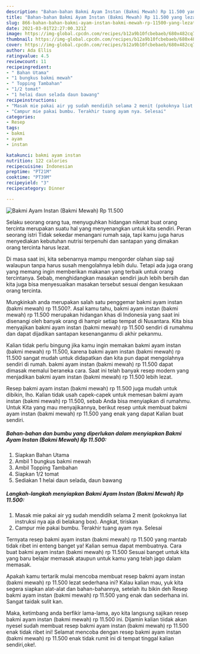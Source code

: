 ```yaml
---
description: "Bahan-bahan Bakmi Ayam Instan (Bakmi Mewah) Rp 11.500 yang lezat Untuk Jualan"
title: "Bahan-bahan Bakmi Ayam Instan (Bakmi Mewah) Rp 11.500 yang lezat Untuk Jualan"
slug: 866-bahan-bahan-bakmi-ayam-instan-bakmi-mewah-rp-11500-yang-lezat-untuk-jualan
date: 2021-03-01T22:27:00.321Z
image: https://img-global.cpcdn.com/recipes/b12a9b10fcbebaeb/680x482cq70/bakmi-ayam-instan-bakmi-mewah-rp-11500-foto-resep-utama.jpg
thumbnail: https://img-global.cpcdn.com/recipes/b12a9b10fcbebaeb/680x482cq70/bakmi-ayam-instan-bakmi-mewah-rp-11500-foto-resep-utama.jpg
cover: https://img-global.cpcdn.com/recipes/b12a9b10fcbebaeb/680x482cq70/bakmi-ayam-instan-bakmi-mewah-rp-11500-foto-resep-utama.jpg
author: Ada Ellis
ratingvalue: 4.5
reviewcount: 11
recipeingredient:
- " Bahan Utama"
- "1 bungkus bakmi mewah"
- " Topping Tambahan"
- "1/2 tomat"
- "1 helai daun selada daun bawang"
recipeinstructions:
- "Masak mie pakai air yg sudah mendidih selama 2 menit (pokoknya liat instruksi nya aja di belakang box). Angkat, tiriskan"
- "Campur mie pakai bumbu. Terakhir tuang ayam nya. Selesai"
categories:
- Resep
tags:
- bakmi
- ayam
- instan

katakunci: bakmi ayam instan 
nutrition: 122 calories
recipecuisine: Indonesian
preptime: "PT21M"
cooktime: "PT39M"
recipeyield: "3"
recipecategory: Dinner

---
```



![Bakmi Ayam Instan (Bakmi Mewah) Rp 11.500](https://img-global.cpcdn.com/recipes/b12a9b10fcbebaeb/680x482cq70/bakmi-ayam-instan-bakmi-mewah-rp-11500-foto-resep-utama.jpg)

Selaku seorang orang tua, menyuguhkan hidangan nikmat buat orang tercinta merupakan suatu hal yang menyenangkan untuk kita sendiri. Peran seorang istri Tidak sekedar menangani rumah saja, tapi kamu juga harus menyediakan kebutuhan nutrisi terpenuhi dan santapan yang dimakan orang tercinta harus lezat.

Di masa  saat ini, kita sebenarnya mampu mengorder olahan siap saji walaupun tanpa harus susah mengolahnya lebih dulu. Tetapi ada juga orang yang memang ingin memberikan makanan yang terbaik untuk orang tercintanya. Sebab, menghidangkan masakan sendiri jauh lebih bersih dan kita juga bisa menyesuaikan masakan tersebut sesuai dengan kesukaan orang tercinta. 



Mungkinkah anda merupakan salah satu penggemar bakmi ayam instan (bakmi mewah) rp 11.500?. Asal kamu tahu, bakmi ayam instan (bakmi mewah) rp 11.500 merupakan hidangan khas di Indonesia yang saat ini disenangi oleh banyak orang di hampir setiap tempat di Nusantara. Kita bisa menyajikan bakmi ayam instan (bakmi mewah) rp 11.500 sendiri di rumahmu dan dapat dijadikan santapan kesenanganmu di akhir pekanmu.

Kalian tidak perlu bingung jika kamu ingin memakan bakmi ayam instan (bakmi mewah) rp 11.500, karena bakmi ayam instan (bakmi mewah) rp 11.500 sangat mudah untuk didapatkan dan kita pun dapat mengolahnya sendiri di rumah. bakmi ayam instan (bakmi mewah) rp 11.500 dapat dimasak memalui beraneka cara. Saat ini telah banyak resep modern yang menjadikan bakmi ayam instan (bakmi mewah) rp 11.500 lebih lezat.

Resep bakmi ayam instan (bakmi mewah) rp 11.500 juga mudah untuk dibikin, lho. Kalian tidak usah capek-capek untuk memesan bakmi ayam instan (bakmi mewah) rp 11.500, sebab Anda bisa menyiapkan di rumahmu. Untuk Kita yang mau menyajikannya, berikut resep untuk membuat bakmi ayam instan (bakmi mewah) rp 11.500 yang enak yang dapat Kalian buat sendiri.

<!--inarticleads1-->

##### Bahan-bahan dan bumbu yang diperlukan dalam menyiapkan Bakmi Ayam Instan (Bakmi Mewah) Rp 11.500:

1. Siapkan  Bahan Utama
1. Ambil 1 bungkus bakmi mewah
1. Ambil  Topping Tambahan
1. Siapkan 1/2 tomat
1. Sediakan 1 helai daun selada, daun bawang




<!--inarticleads2-->

##### Langkah-langkah menyiapkan Bakmi Ayam Instan (Bakmi Mewah) Rp 11.500:

1. Masak mie pakai air yg sudah mendidih selama 2 menit (pokoknya liat instruksi nya aja di belakang box). Angkat, tiriskan
1. Campur mie pakai bumbu. Terakhir tuang ayam nya. Selesai




Ternyata resep bakmi ayam instan (bakmi mewah) rp 11.500 yang mantab tidak ribet ini enteng banget ya! Kalian semua dapat membuatnya. Cara buat bakmi ayam instan (bakmi mewah) rp 11.500 Sesuai banget untuk kita yang baru belajar memasak ataupun untuk kamu yang telah jago dalam memasak.

Apakah kamu tertarik mulai mencoba membuat resep bakmi ayam instan (bakmi mewah) rp 11.500 lezat sederhana ini? Kalau kalian mau, yuk kita segera siapkan alat-alat dan bahan-bahannya, setelah itu bikin deh Resep bakmi ayam instan (bakmi mewah) rp 11.500 yang enak dan sederhana ini. Sangat taidak sulit kan. 

Maka, ketimbang anda berfikir lama-lama, ayo kita langsung sajikan resep bakmi ayam instan (bakmi mewah) rp 11.500 ini. Dijamin kalian tiidak akan nyesel sudah membuat resep bakmi ayam instan (bakmi mewah) rp 11.500 enak tidak ribet ini! Selamat mencoba dengan resep bakmi ayam instan (bakmi mewah) rp 11.500 enak tidak rumit ini di tempat tinggal kalian sendiri,oke!.

